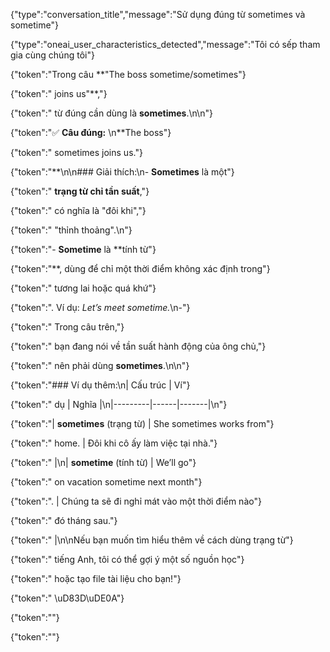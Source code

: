 {"type":"conversation_title","message":"Sử dụng đúng từ sometimes và sometime"}

{"type":"oneai_user_characteristics_detected","message":"Tôi có sếp tham gia cùng chúng tôi"}

{"token":"Trong câu **\"The boss sometime/sometimes"}

{"token":" joins us\"**,"}

{"token":" từ đúng cần dùng là **sometimes**.\n\n"}

{"token":"✅ **Câu đúng:**  \n**The boss"}

{"token":" sometimes joins us."}

{"token":"**\n\n### Giải thích:\n- **Sometimes** là một"}

{"token":" **trạng từ chỉ tần suất**,"}

{"token":" có nghĩa là \"đôi khi\","}

{"token":" \"thỉnh thoảng\".\n"}

{"token":"- **Sometime** là **tính từ"}

{"token":"**, dùng để chỉ một thời điểm không xác định trong"}

{"token":" tương lai hoặc quá khứ"}

{"token":". Ví dụ: *Let’s meet sometime.*\n-"}

{"token":" Trong câu trên,"}

{"token":" bạn đang nói về tần suất hành động của ông chủ,"}

{"token":" nên phải dùng **sometimes**.\n\n"}

{"token":"### Ví dụ thêm:\n| Cấu trúc | Ví"}

{"token":" dụ | Nghĩa |\n|---------|------|-------|\n"}

{"token":"| **sometimes** (trạng từ) | She sometimes works from"}

{"token":" home. | Đôi khi cô ấy làm việc tại nhà."}

{"token":" |\n| **sometime** (tính từ) | We’ll go"}

{"token":" on vacation sometime next month"}

{"token":". | Chúng ta sẽ đi nghỉ mát vào một thời điểm nào"}

{"token":" đó tháng sau."}

{"token":" |\n\nNếu bạn muốn tìm hiểu thêm về cách dùng trạng từ"}

{"token":" tiếng Anh, tôi có thể gợi ý một số nguồn học"}

{"token":" hoặc tạo file tài liệu cho bạn!"}

{"token":" \uD83D\uDE0A"}

{"token":"<eom>"}

{"token":"<eot>"}

